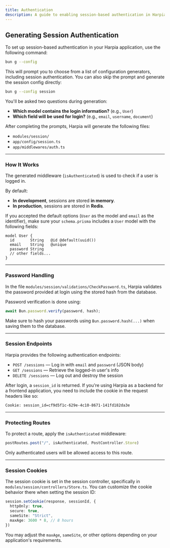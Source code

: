 ```yaml
---
title: Authentication
description: A guide to enabling session-based authentication in Harpia.
---
```


## Generating Session Authentication

To set up session-based authentication in your Harpia application, use the following command:

```bash
bun g --config
```

This will prompt you to choose from a list of configuration generators, including session authentication. You can also skip the prompt and generate the session config directly:

```bash
bun g --config session
```

You'll be asked two questions during generation:

- **Which model contains the login information?** (e.g., `User`)  
- **Which field will be used for login?** (e.g., `email`, `username`, `document`)

After completing the prompts, Harpia will generate the following files:

- `modules/session/`
- `app/config/session.ts`
- `app/middlewares/auth.ts`

---

### How It Works

The generated middleware (`isAuthenticated`) is used to check if a user is logged in.

By default:
- **In development**, sessions are stored **in memory**.
- **In production**, sessions are stored in **Redis**.

If you accepted the default options (`User` as the model and `email` as the identifier), make sure your `schema.prisma` includes a `User` model with the following fields:

```prisma
model User {
  id       String   @id @default(uuid())
  email    String   @unique
  password String
  // other fields...
}
```

---

### Password Handling

In the file `modules/session/validations/CheckPassword.ts`, Harpia validates the password provided at login using the stored hash from the database.

Password verification is done using:

```ts
await Bun.password.verify(password, hash);
```

Make sure to hash your passwords using `Bun.password.hash(...)` when saving them to the database.

---

### Session Endpoints

Harpia provides the following authentication endpoints:

- `POST /sessions` — Log in with `email` and `password` (JSON body)
- `GET /sessions` — Retrieve the logged-in user's info
- `DELETE /sessions` — Log out and destroy the session

After login, a `session_id` is returned. If you're using Harpia as a backend for a frontend application, you need to include the cookie in the request headers like so:

```http
Cookie: session_id=cf9d5f1c-629e-4c10-8671-141fd182da3e
```

---

### Protecting Routes

To protect a route, apply the `isAuthenticated` middleware:

```ts
postRoutes.post("/", isAuthenticated, PostController.Store)
```

Only authenticated users will be allowed access to this route.

---

### Session Cookies

The session cookie is set in the session controller, specifically in `modules/session/controllers/Store.ts`. You can customize the cookie behavior there when setting the session ID:

```ts
session.setCookie(response, sessionId, {
  httpOnly: true,
  secure: true,
  sameSite: "Strict",
  maxAge: 3600 * 8, // 8 hours
})
```

You may adjust the `maxAge`, `sameSite`, or other options depending on your application's requirements.